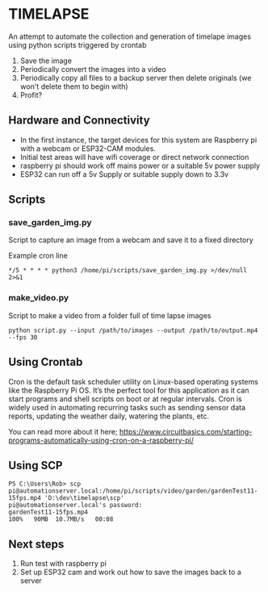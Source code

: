 # TIMELAPSE

An attempt to automate the collection and generation of timelape images using python scripts triggered by crontab

1. Save the image
2. Periodically convert the images into a video
3. Periodically copy all files to a backup server then delete originals (we won't delete them to begin with)
4. Profit?

## Hardware and Connectivity

- In the first instance, the target devices for this system are Raspberry pi with a webcam or ESP32-CAM modules. 
- Initial test areas will have wifi coverage or direct network connection
- raspberry pi should work off mains power or a suitable 5v power supply
- ESP32 can run off a 5v Supply or suitable supply down to 3.3v

## Scripts

### save_garden_img.py 

Script to capture an image from a webcam and save it to a fixed directory

Example cron line

    */5 * * * * python3 /home/pi/scripts/save_garden_img.py >/dev/null 2>&1

### make_video.py 
Script to make a video from a folder full of time lapse images

    python script.py --input /path/to/images --output /path/to/output.mp4 --fps 30

## Using Crontab

Cron is the default task scheduler utility on Linux-based operating systems like the Raspberry Pi OS. It’s the perfect tool for this application as it can start programs and shell scripts on boot or at regular intervals. Cron is widely used in automating recurring tasks such as sending sensor data reports, updating the weather daily, watering the plants, etc. 

You can read more about it here; https://www.circuitbasics.com/starting-programs-automatically-using-cron-on-a-raspberry-pi/

## Using SCP

    PS C:\Users\Rob> scp pi@automationserver.local:/home/pi/scripts/video/garden/gardenTest11-15fps.mp4 'D:\dev\timelapse\scp'
    pi@automationserver.local's password:
    gardenTest11-15fps.mp4                                                                100%   90MB  10.7MB/s   00:08

## Next steps

1. Run test with raspberry pi
2. Set up ESP32 cam and work out how to save the images back to a server